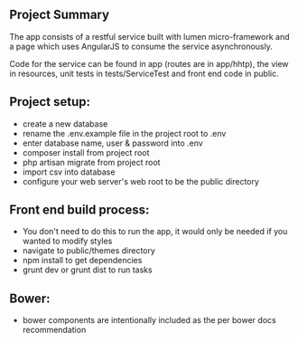 ## Project Summary
The app consists of a restful service built with lumen micro-framework and a page which uses AngularJS to consume the service asynchronously. 

Code for the service can be found in app (routes are in app/hhtp), the view in resources, unit tests in tests/ServiceTest and front end code in public. 

## Project setup:
 - create a new database 
 - rename the .env.example file in the project root to .env 
 - enter database name, user & password into .env
 - composer install from project root
 - php artisan migrate from project root
 - import csv into database
 - configure your web server's web root to be the public directory

 ## Front end build process:
  - You don't need to do this to run the app, it would only be needed if you wanted to modify styles
  - navigate to public/themes directory
  - npm install to get dependencies 
  - grunt dev or grunt dist to run tasks

  ## Bower:
  - bower components are intentionally included as the per bower docs recommendation

